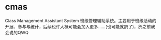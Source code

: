 # cmas
Class Management Assistant System 班级管理辅助系统。主要用于班级活动的开展、参与与统计，后续也许大概可能会加入更多……(也可能就鸽了)，鸽之前我会说的QWQ
